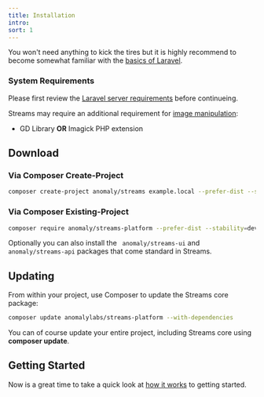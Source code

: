 ```yaml
---
title: Installation
intro: 
sort: 1
---
```

You won't need anything to kick the tires but it is highly recommend to become somewhat familiar with the [basics of Laravel](https://laravel.com/docs/routing).

### System Requirements

Please first review the [Laravel server requirements](https://laravel.com/docs/installation#server-requirements) before continueing.

Streams may require an additional requirement for [image manipulation](images):

- GD Library **OR** Imagick PHP extension

## Download

### Via Composer Create-Project

```bash
composer create-project anomaly/streams example.local --prefer-dist --stability=dev
```

### Via Composer Existing-Project

```bash
composer require anomaly/streams-platform --prefer-dist --stability=dev
```

Optionally you can also install the ` anomaly/streams-ui` and `anomaly/streams-api` packages that come standard in Streams.

## Updating
From within your project, use Composer to update the Streams core package:

```bash
composer update anomalylabs/streams-platform --with-dependencies
```

You can of course update your entire project, including Streams core using **composer update**.

## Getting Started

Now is a great time to take a quick look at [how it works](how-it-works) to getting started.
